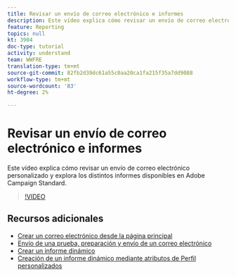 ```yaml
---
title: Revisar un envío de correo electrónico e informes
description: Este vídeo explica cómo revisar un envío de correo electrónico personalizado y explora los distintos informes disponibles en Adobe Campaign Standard (ACS).
feature: Reporting
topics: null
kt: 3904
doc-type: tutorial
activity: understand
team: WWFRE
translation-type: tm+mt
source-git-commit: 82fb2d39dc61a55c0aa20ca1fa215f35a7dd9088
workflow-type: tm+mt
source-wordcount: '83'
ht-degree: 2%

---
```



# Revisar un envío de correo electrónico e informes

Este vídeo explica cómo revisar un envío de correo electrónico personalizado y explora los distintos informes disponibles en Adobe Campaign Standard.

>[!VIDEO](https://video.tv.adobe.com/v/21389?quality=12)

## Recursos adicionales

* [Crear un correo electrónico desde la página principal](/help/communication-channels/email/create-email-from-homepage.md)
* [Envío de una prueba, preparación y envío de un correo electrónico](/help/communication-channels/email/sending-test-preparing-sending-email.md)
* [Crear un informe dinámico](/help/reporting/creating-a-dynamic-report.md)
* [Creación de un informe dinámico mediante atributos de Perfil personalizados](/help/reporting/custom-profile-attributes-dynamic-reports.md)
